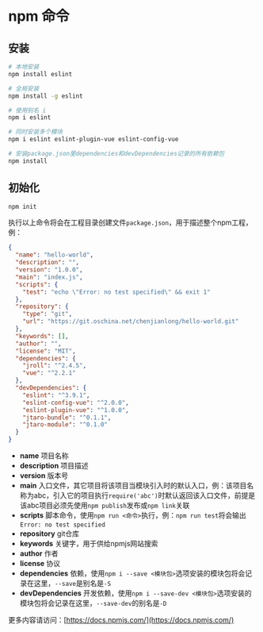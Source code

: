 # npm 命令

## 安装

```bash
# 本地安装
npm install eslint

# 全局安装
npm install -g eslint

# 使用别名 i
npm i eslint

# 同时安装多个模块
npm i eslint eslint-plugin-vue eslint-config-vue

# 安装package.json里dependencies和devDependencies记录的所有依赖包
npm install
```

## 初始化

```bash
npm init
```

执行以上命令将会在工程目录创建文件`package.json`，用于描述整个npm工程，例：

```json
{
  "name": "hello-world",
  "description": "",
  "version": "1.0.0",
  "main": "index.js",
  "scripts": {
    "test": "echo \"Error: no test specified\" && exit 1"
  },
  "repository": {
    "type": "git",
    "url": "https://git.oschina.net/chenjianlong/hello-world.git"
  },
  "keywords": [],
  "author": "",
  "license": "MIT",
  "dependencies": {
    "jroll": "^2.4.5", 
    "vue": "^2.2.1"
  },
  "devDependencies": {
    "eslint": "^3.9.1",
    "eslint-config-vue": "^2.0.0",
    "eslint-plugin-vue": "^1.0.0",
    "jtaro-bundle": "^0.1.1",
    "jtaro-module": "^0.1.0"
  }
}
```

- **name** 项目名称
- **description** 项目描述
- **version** 版本号
- **main** 入口文件，其它项目将该项目当模块引入时的默认入口，例：该项目名称为abc，引入它的项目执行`require('abc')`时默认返回该入口文件，前提是该abc项目必须先使用`npm publish`发布或`npm link`关联
- **scripts** 脚本命令，使用`npm run <命令>`执行，例：`npm run test`将会输出`Error: no test specified`
- **repository** git仓库
- **keywords** 关键字，用于供给npmjs网站搜索
- **author** 作者
- **license** 协议
- **dependencies** 依赖，使用`npm i --save <模块包>`选项安装的模块包将会记录在这里，`--save`是别名是`-S`
- **devDependencies** 开发依赖，使用`npm i --save-dev <模块包>`选项安装的模块包将会记录在这里，`--save-dev`的别名是`-D`

更多内容请访问：[https://docs.npmjs.com/](https://docs.npmjs.com/)